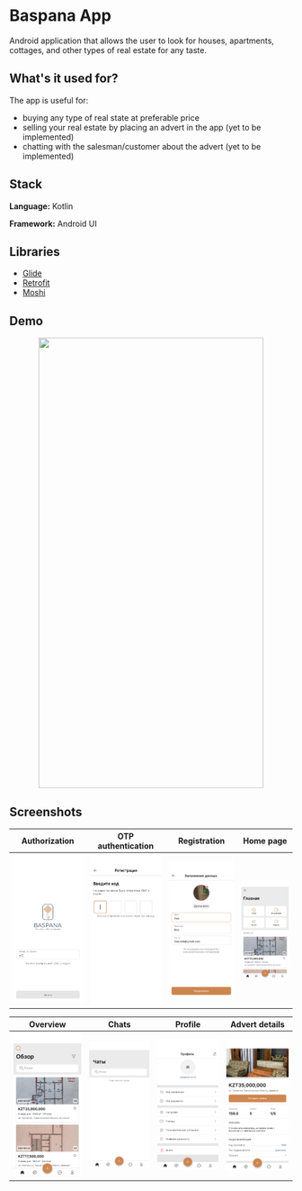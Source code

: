 # Baspana App

Android application that allows the user to look for houses, apartments, cottages, and other types of real estate for any taste. 

## What's it used for?

The app is useful for:

- buying any type of real state at preferable price
- selling your real estate by placing an advert in the app (yet to be implemented)
- chatting with the salesman/customer about the advert (yet to be implemented)

## Stack

**Language:** Kotlin

**Framework:** Android UI

## Libraries
- [Glide](https://github.com/bumptech/glide)
- [Retrofit](https://square.github.io/retrofit/)
- [Moshi](https://github.com/square/moshi)

## Demo
<p align="center">
<img src="Screen_overview.gif" width="400" height="800" align="center">
</p>


## Screenshots
Authorization | OTP authentication | Registration | Home page
--- | --- | --- | --- 
<img src="authorization.png" width="200"> | <img src="otp_authen.png" width="200"> | <img src="registration.png" width="200"> | <img src="home.png" width="200">

Overview | Chats | Profile | Advert details
--- | --- | --- | --- 
<img src="overview.png" width="200"> | <img src="chats.png" width="200"> | <img src="profile.png" width="200"> | <img src="details.png" width="200">
